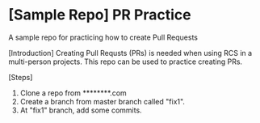 # [Sample Repo] PR Practice
A sample repo for practicing how to create Pull Requests

[Introduction]
Creating Pull Requsts (PRs) is needed when using RCS in a multi-person projects. 
This repo can be used to practice creating PRs.

[Steps]
1. Clone a repo from ********.com
2. Create a branch from master branch called "fix1".
3. At "fix1" branch, add some commits.
